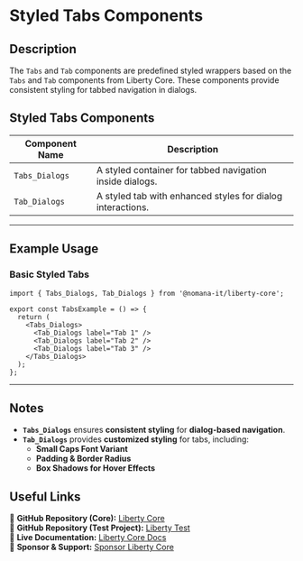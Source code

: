 # Styled Tabs Components

## Description
The `Tabs` and `Tab` components are predefined styled wrappers based on the `Tabs` and `Tab` components from Liberty Core. These components provide consistent styling for tabbed navigation in dialogs.

## Styled Tabs Components

| Component Name      | Description |
|---------------------|--------------------------------------------------|
| `Tabs_Dialogs`   | A styled container for tabbed navigation inside dialogs. |
| `Tab_Dialogs`    | A styled tab with enhanced styles for dialog interactions. |

---

## Example Usage

### **Basic Styled Tabs**
```tsx
import { Tabs_Dialogs, Tab_Dialogs } from '@nomana-it/liberty-core';

export const TabsExample = () => {
  return (
    <Tabs_Dialogs>
      <Tab_Dialogs label="Tab 1" />
      <Tab_Dialogs label="Tab 2" />
      <Tab_Dialogs label="Tab 3" />
    </Tabs_Dialogs>
  );
};
```

---

## Notes
- **`Tabs_Dialogs`** ensures **consistent styling** for **dialog-based navigation**.
- **`Tab_Dialogs`** provides **customized styling** for tabs, including:
  - **Small Caps Font Variant**
  - **Padding & Border Radius**
  - **Box Shadows for Hover Effects**

## Useful Links
🔗 **GitHub Repository (Core):** [Liberty Core](https://github.com/fblettner/liberty-core/)  
🔗 **GitHub Repository (Test Project):** [Liberty Test](https://github.com/fblettner/liberty-test/)  
📖 **Live Documentation:** [Liberty Core Docs](https://docs.nomana-it.fr/liberty-core/)  
💖 **Sponsor & Support:** [Sponsor Liberty Core](https://github.com/sponsors/fblettner) 